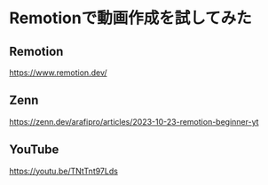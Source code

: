 # Remotionで動画作成を試してみた

## Remotion

https://www.remotion.dev/

## Zenn

https://zenn.dev/arafipro/articles/2023-10-23-remotion-beginner-yt

## YouTube

https://youtu.be/TNtTnt97Lds